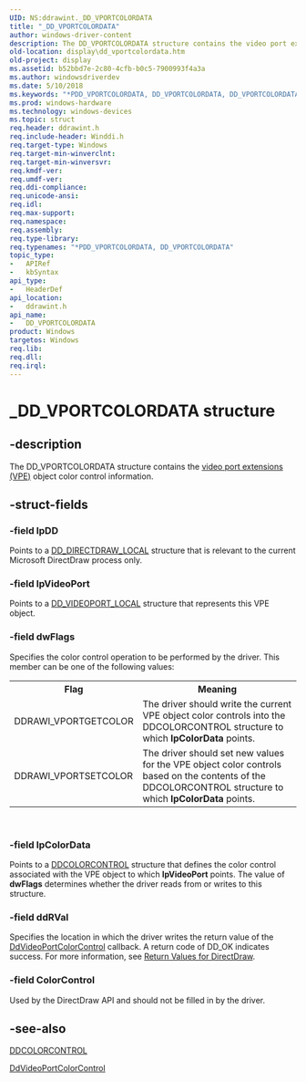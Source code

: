 ```yaml
---
UID: NS:ddrawint._DD_VPORTCOLORDATA
title: "_DD_VPORTCOLORDATA"
author: windows-driver-content
description: The DD_VPORTCOLORDATA structure contains the video port extensions (VPE) object color control information.
old-location: display\dd_vportcolordata.htm
old-project: display
ms.assetid: b52bbd7e-2c80-4cfb-b0c5-7900993f4a3a
ms.author: windowsdriverdev
ms.date: 5/10/2018
ms.keywords: "*PDD_VPORTCOLORDATA, DD_VPORTCOLORDATA, DD_VPORTCOLORDATA structure [Display Devices], _DD_VPORTCOLORDATA, ddrawint/DD_VPORTCOLORDATA, ddstrcts_8dc16578-631f-406e-94da-510e6f8b1e24.xml, display.dd_vportcolordata"
ms.prod: windows-hardware
ms.technology: windows-devices
ms.topic: struct
req.header: ddrawint.h
req.include-header: Winddi.h
req.target-type: Windows
req.target-min-winverclnt: 
req.target-min-winversvr: 
req.kmdf-ver: 
req.umdf-ver: 
req.ddi-compliance: 
req.unicode-ansi: 
req.idl: 
req.max-support: 
req.namespace: 
req.assembly: 
req.type-library: 
req.typenames: "*PDD_VPORTCOLORDATA, DD_VPORTCOLORDATA"
topic_type:
-	APIRef
-	kbSyntax
api_type:
-	HeaderDef
api_location:
-	ddrawint.h
api_name:
-	DD_VPORTCOLORDATA
product: Windows
targetos: Windows
req.lib: 
req.dll: 
req.irql: 
---
```


# _DD_VPORTCOLORDATA structure


## -description


The DD_VPORTCOLORDATA structure contains the <a href="https://msdn.microsoft.com/a1de1905-09f3-4689-ace9-06690a1f930a">video port extensions (VPE)</a> object color control information.


## -struct-fields




### -field lpDD

Points to a <a href="https://msdn.microsoft.com/library/windows/hardware/ff550595">DD_DIRECTDRAW_LOCAL</a> structure that is relevant to the current Microsoft DirectDraw process only.


### -field lpVideoPort

Points to a <a href="https://msdn.microsoft.com/library/windows/hardware/ff551761">DD_VIDEOPORT_LOCAL</a> structure that represents this VPE object.


### -field dwFlags

Specifies the color control operation to be performed by the driver. This member can be one of the following values:

<table>
<tr>
<th>Flag</th>
<th>Meaning</th>
</tr>
<tr>
<td>
DDRAWI_VPORTGETCOLOR

</td>
<td>
The driver should write the current VPE object color controls into the DDCOLORCONTROL structure to which <b>lpColorData</b> points.

</td>
</tr>
<tr>
<td>
DDRAWI_VPORTSETCOLOR

</td>
<td>
The driver should set new values for the VPE object color controls based on the contents of the DDCOLORCONTROL structure to which <b>lpColorData</b> points.

</td>
</tr>
</table>
 


### -field lpColorData

Points to a <a href="https://msdn.microsoft.com/library/windows/hardware/ff549237">DDCOLORCONTROL</a> structure that defines the color control associated with the VPE object to which <b>lpVideoPort</b> points. The value of <b>dwFlags</b> determines whether the driver reads from or writes to this structure.


### -field ddRVal

Specifies the location in which the driver writes the return value of the <a href="https://msdn.microsoft.com/0d4d5157-cadf-4b63-aafc-ccb252cec2b4">DdVideoPortColorControl</a> callback. A return code of DD_OK indicates success. For more information, see <a href="https://msdn.microsoft.com/da4cc7d7-6826-48aa-96c6-004e31fc3e3e">Return Values for DirectDraw</a>.


### -field ColorControl

Used by the DirectDraw API and should not be filled in by the driver.


## -see-also




<a href="https://msdn.microsoft.com/library/windows/hardware/ff549237">DDCOLORCONTROL</a>



<a href="https://msdn.microsoft.com/0d4d5157-cadf-4b63-aafc-ccb252cec2b4">DdVideoPortColorControl</a>
 

 

